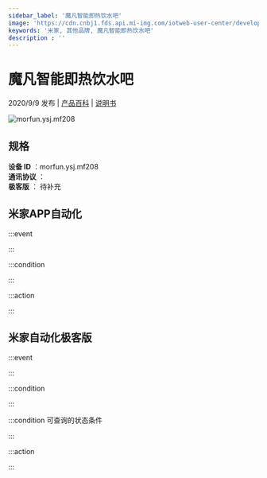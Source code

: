 ```yaml
---
sidebar_label: '魔凡智能即热饮水吧'
image: 'https://cdn.cnbj1.fds.api.mi-img.com/iotweb-user-center/developer_1679048937093I5MysBZk.png?GalaxyAccessKeyId=AKVGLQWBOVIRQ3XLEW&Expires=9223372036854775807&Signature=whINhli8CQ2rhjcgHMReaiPpzUY='
keywords: '米家, 其他品牌, 魔凡智能即热饮水吧'
description : ''
---
```

# 魔凡智能即热饮水吧

2020/9/9 发布 | [产品百科](https://home.mi.com/webapp/content/baike/product/index.html?model=morfun.ysj.mf208/) | [说明书](https://home.mi.com/views/introduction.html?model=morfun.ysj.mf208&region=cn)

![morfun.ysj.mf208](https://cdn.cnbj1.fds.api.mi-img.com/iotweb-user-center/developer_1679048937093I5MysBZk.png?GalaxyAccessKeyId=AKVGLQWBOVIRQ3XLEW&Expires=9223372036854775807&Signature=whINhli8CQ2rhjcgHMReaiPpzUY=)

## 规格  
> 
**设备 ID** ：morfun.ysj.mf208  
**通讯协议** ：  
**极客版**  ： 待补充 


## 米家APP自动化  

:::event  

:::

:::condition  

:::

:::action   

:::

## 米家自动化极客版  

:::event  

:::

:::condition  

:::

:::condition 可查询的状态条件  

:::

:::action  

:::

        

